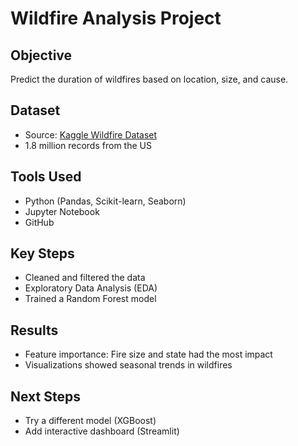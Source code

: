 # Wildfire Analysis Project

## Objective
Predict the duration of wildfires based on location, size, and cause.

## Dataset
- Source: [Kaggle Wildfire Dataset](https://www.kaggle.com/datasets)
- 1.8 million records from the US

## Tools Used
- Python (Pandas, Scikit-learn, Seaborn)
- Jupyter Notebook
- GitHub

## Key Steps
- Cleaned and filtered the data
- Exploratory Data Analysis (EDA)
- Trained a Random Forest model


## Results
- Feature importance: Fire size and state had the most impact
- Visualizations showed seasonal trends in wildfires

## Next Steps
- Try a different model (XGBoost)
- Add interactive dashboard (Streamlit)

